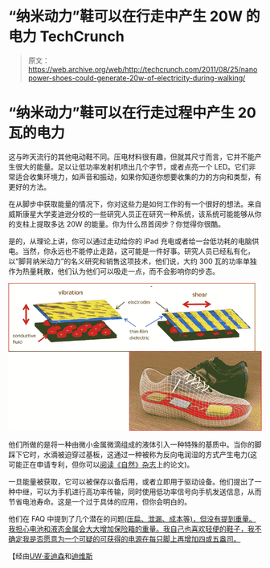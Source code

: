 # “纳米动力”鞋可以在行走中产生 20W 的电力 TechCrunch

> 原文：<https://web.archive.org/web/http://techcrunch.com/2011/08/25/nanopower-shoes-could-generate-20w-of-electricity-during-walking/>

# “纳米动力”鞋可以在行走过程中产生 20 瓦的电力

这与昨天流行的其他电动鞋不同。压电材料很有趣，但就其尺寸而言，它并不能产生很大的能量。足以让低功率发射机喷出几个字节，或者点亮一个 LED。它们非常适合收集环境力，如声音和振动，如果你知道你想要收集的力的方向和类型，有更好的方法。

在从脚步中获取能量的情况下，你对这些力是如何工作的有一个很好的想法。来自威斯康星大学麦迪逊分校的一些研究人员正在研究一种系统，该系统可能能够从你的支柱上提取多达 20W 的能量。你为什么昂首阔步？你觉得你很酷。

是的，从理论上讲，你可以通过走动给你的 iPad 充电或者给一台低功耗的电脑供电。当然，你永远也不能停止走路，这可能是一件好事。研究人员已经私有化，以“脚背纳米动力”的名义研究和销售这项技术，他们说，大约 300 瓦的功率单独作为热量耗散，他们认为他们可以吸走一点，而不会影响你的步态。

![](img/ba6951422735da9b44c27b55721b3623.png "sn-nanowalk-thumb-800xauto-10862")

他们所做的是将一种由微小金属微滴组成的液体引入一种特殊的基质中。当你的脚踩下它时，水滴被迫穿过基板，这通过一种被称为反向电润湿的方式产生电力(这可能正在申请专利，但你可以[阅读《自然》杂志](https://web.archive.org/web/20230205030942/http://www.nature.com/ncomms/journal/v2/n8/full/ncomms1454.html)上的论文)。

一旦能量被获取，它可以被保存以备后用，或者立即用于驱动设备。他们提出了一种中继，可以为手机进行高功率传输，同时使用低功率信号向手机发送信息，从而节省电池寿命。这是一个过于具体的应用，但你会明白的。

他们在 FAQ 中提到了几个潜在的问题[(压扁、泄漏、成本等)，但没有提到重量。我担心电池和液态金属会大大增加保险箱的重量。我自己也喜欢轻便的鞋子，我不确定我是否愿意为一个可疑的可获得的电源在每只脚上再增加四或五盎司。](https://web.archive.org/web/20230205030942/http://www.instepnanopower.com/9z_FAQ/FAQ.aspx)

【经由[UW·麦迪森](https://web.archive.org/web/20230205030942/http://host.madison.com/news/local/education/university/article_82a17e5c-cdec-11e0-a7b6-001cc4c03286.html)和[迪维斯](https://web.archive.org/web/20230205030942/http://dvice.com/archives/2011/08/liquid-metal-sh.php)